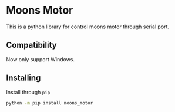 # Moons Motor

This is a python library for control moons motor through serial port.

## Compatibility
Now only support Windows.

## Installing
Install through `pip`
```bash
python -m pip install moons_motor
```
